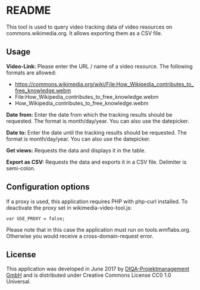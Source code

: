 # README #
This tool is used to query video tracking data of video resources on commons.wikimedia.org. It allows exporting them as a CSV file.

## Usage ##
**Video-Link:** Please enter the URL / name of a video resource.
The following formats are allowed:
* https://commons.wikimedia.org/wiki/File:How_Wikipedia_contributes_to_free_knowledge.webm
* File:How_Wikipedia_contributes_to_free_knowledge.webm
* How_Wikipedia_contributes_to_free_knowledge.webm

**Date from:** Enter the date from which the tracking results should be requested. The format is month/day/year. You can also use the datepicker.

**Date to:** Enter the date until the tracking results should be requested. The format is month/day/year. You can also use the datepicker.

**Get views:** Requests the data and displays it in the table.

**Export as CSV:** Requests the data and exports it in a CSV file. Delimiter is semi-colon.

## Configuration options ##
If a proxy is used, this application requires PHP with php-curl installed. To deactivate the proxy set in wikimedia-video-tool.js:

```var USE_PROXY = false;```
	
Please note that in this case the application must run on tools.wmflabs.org. Otherwise you would receive a cross-domain-request error.

## License ##
This application was developed in June 2017 by [DIQA-Projektmanagement GmbH](http://www.diqa-pm.de) and is distributed under Creative Commons License CC0 1.0 Universal.
